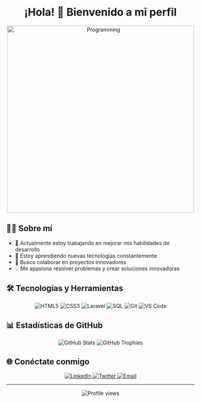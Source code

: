 <h1 align="center">¡Hola! 👋 Bienvenido a mi perfil</h1>

<!-- Banner Image -->
<p align="center">
  <img src="https://raw.githubusercontent.com/gist/patevs/b007a0e98fb216438d4cbf559fac4166/raw/88f20c9d749d756be63f22b09f3c4ac570bc5101/programming.gif" alt="Programming" width="500">
</p>

## 👨‍💻 Sobre mí

- 🔭 Actualmente estoy trabajando en mejorar mis habilidades de desarrollo
- 🌱 Estoy aprendiendo nuevas tecnologías constantemente
- 👯 Busco colaborar en proyectos innovadores
- 💡 Me apasiona resolver problemas y crear soluciones innovadoras



<!-- Tech Stack -->
## 🛠️ Tecnologías y Herramientas
<p align="center">
  <img src="https://img.shields.io/badge/HTML5-E34F26?style=for-the-badge&logo=html5&logoColor=white" alt="HTML5"/>
  <img src="https://img.shields.io/badge/CSS3-1572B6?style=for-the-badge&logo=css3&logoColor=white" alt="CSS3"/>
  <img src="https://img.shields.io/badge/Laravel-FF2D20?style=for-the-badge&logo=laravel&logoColor=white" alt="Laravel"/>
  <img src="https://img.shields.io/badge/SQL-4479A1?style=for-the-badge&logo=mysql&logoColor=white" alt="SQL"/>
  <img src="https://img.shields.io/badge/Git-F05032?style=for-the-badge&logo=git&logoColor=white" alt="Git"/>
  <img src="https://img.shields.io/badge/VS_Code-007ACC?style=for-the-badge&logo=visual-studio-code&logoColor=white" alt="VS Code"/>
</p>

<!-- GitHub Stats -->
## 📊 Estadísticas de GitHub
<p align="center">
  <img src="https://github-readme-stats.vercel.app/api?username=jcamelo11&show_icons=true&theme=radical" alt="GitHub Stats"/>
  <img src="https://github-profile-trophy.vercel.app/?username=jcamelo11&theme=radical&margin-w=15&margin-h=15&column=3&row=2" alt="GitHub Trophies"/>
</p>



## 🌐 Conéctate conmigo

<p align="center">
  <a href="https://linkedin.com/in/TU_USUARIO">
    <img src="https://img.shields.io/badge/LinkedIn-0077B5?style=for-the-badge&logo=linkedin&logoColor=white" alt="LinkedIn" />
  </a>
  <a href="https://twitter.com/TU_USUARIO">
    <img src="https://img.shields.io/badge/Twitter-1DA1F2?style=for-the-badge&logo=twitter&logoColor=white" alt="Twitter" />
  </a>
  <a href="mailto:TU_EMAIL">
    <img src="https://img.shields.io/badge/Email-D14836?style=for-the-badge&logo=gmail&logoColor=white" alt="Email" />
  </a>
</p>

---

<p align="center">
  <img src="https://komarev.com/ghpvc/?username=TU_USUARIO&color=blueviolet" alt="Profile views" />
</p>
